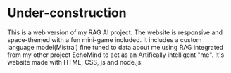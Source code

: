 # Under-construction

This is a web version of my RAG AI project. The website is responsive and space-themed with a fun mini-game included. It includes a custom language model(Mistral) fine tuned to data about me using RAG integrated from my other project EchoMind to act as an Artifically intelligent "me". It's website made with HTML, CSS, js and node.js.
